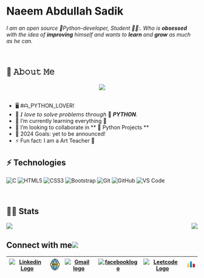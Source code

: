 # Naeem Abdullah Sadik

<p>
  <em>
    I am an open source 🐍Python-developer, Student 👨‍🎓:. Who is <b>obsessed</b> with the idea of <b>improving</b> himself and wants to <b>learn</b> and 
    <b>grow</b> as much as he can.
  </em>  
</p>

<br>

## :book: 𝙰𝚋𝚘𝚞𝚝 𝙼𝚎
<div align="center">
  <em>
    <img align="center" src="https://www.codewars.com/users/FatinShadab/badges/large"/>
  </em>
</div>
<br>
<ul>
  <li>🖥  #ᗩ_PYTHON_LOVER!</li>
  <li>🤔  𝘐 𝘭𝘰𝘷𝘦 𝘵𝘰 𝘴𝘰𝘭𝘷𝘦 𝘱𝘳𝘰𝘣𝘭𝘦𝘮𝘴 𝘵𝘩𝘳𝘰𝘶𝘨𝘩  🐍 <b><i>PYTHON</i></b>.</li>
  <li>🌱 I’m currently learning everything 🤣</li>
  <li>👯 I’m looking to collaborate in ** 🐍 Python Projects **</li>
  <li>🥅 2024 Goals: yet to be announced!</li>
  <li>⚡ Fun fact: I am a Art Teacher 🎨</li>
</ul>
  
## ⚡ Technologies
![C](https://img.shields.io/badge/-C-black?style=flat-square&logo=C)
![HTML5](https://img.shields.io/badge/-HTML5-E34F26?style=flat-square&logo=html5&logoColor=white)
![CSS3](https://img.shields.io/badge/-CSS3-1572B6?style=flat-square&logo=css3)
![Bootstrap](https://img.shields.io/badge/-Bootstrap-1572B6?style=flat-square&logo=Bootstrap)
![Git](https://img.shields.io/badge/-Git-181717?style=flat-square&logo=git)
![GitHub](https://img.shields.io/badge/-GitHub-181717?style=flat-square&logo=github)
![VS Code](https://img.shields.io/badge/-VSCode-%23007ACC?style=flat-square&logo=visual-studio-code)

<br>

## 🏃‍♂️ Stats
<p>
  <a href="https://github.com/anuraghazra/github-readme-stats" title="Go to Source">
    <img align="left" src="https://github-readme-stats.vercel.app/api?username=naeemsadik&show_icons=true&theme=dark#gh-dark-mode-only">
  </a>
 </p>
 <p>
  <a href="https://github.com/anuraghazra/github-readme-stats">
  <img align="right" src="https://github-readme-stats.vercel.app/api/top-langs/?username=naeemsadik&layout=compact&heme=dark#gh-dark-mode-only"/>
  </a>
</p>

<br>

## Connect with me<img src="https://github.com/TheDudeThatCode/TheDudeThatCode/blob/master/Assets/Handshake.gif" height="32px">

  | [<img src="https://github.com/TheDudeThatCode/TheDudeThatCode/blob/master/Assets/Linkedin.svg" alt="Linkedin Logo" width="32">](https://www.linkedin.com/in/naeem-sadik/) | [<img src="https://github.com/FatinShadab/FatinShadab/blob/main/world-wide-web.png" alt="website logo" width="34" height="33">](https://naeemsadik.github.io/nas/) | [<img src="https://github.com/TheDudeThatCode/TheDudeThatCode/blob/master/Assets/Gmail.svg" alt="Gmail logo" height="32">](mailto:naeemabdullahsadik@gmail.com) | [<img align="center" src="https://raw.githubusercontent.com/rahuldkjain/github-profile-readme-generator/master/src/images/icons/Social/facebook.svg" alt="facebooklogo" height="33"/>](https://www.facebook.com/naeemabdullah.sadik) | [<img src="https://github.com/TheDudeThatCode/TheDudeThatCode/blob/master/Assets/Leetcode.svg" alt="Leetcode Logo" width="30">](https://leetcode.com/u/naeemsadik/) | [<img src="https://github.com/FatinShadab/FatinShadab/blob/main/cf.png" alt="Codeforces Logo" width="30">](https://codeforces.com/profile/Captain_Bangladesh)
  |:---:|:---:|:---:|:---:|:---:|:---:|
